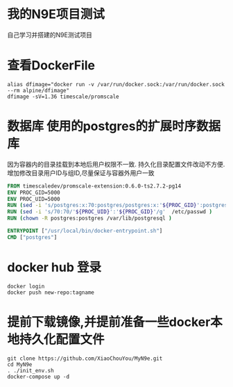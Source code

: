 # 我的N9E项目测试
自己学习并搭建的N9E测试项目

# 查看DockerFile
```shell
alias dfimage="docker run -v /var/run/docker.sock:/var/run/docker.sock --rm alpine/dfimage"
dfimage -sV=1.36 timescale/promscale
```

# 数据库 使用的postgres的扩展时序数据库 
因为容器内的目录挂载到本地后用户权限不一致. 持久化目录配置文件改动不方便. 
增加修改目录用户ID与组ID,尽量保证与容器外用户一致 
```dockerfile
FROM timescaledev/promscale-extension:0.6.0-ts2.7.2-pg14
ENV PROC_GID=5000
ENV PROC_UID=5000
RUN (sed -i 's/postgres:x:70:postgres/postgres:x:'${PROC_GID}':postgres/g'  /etc/group )
RUN (sed -i 's/70:70/'${PROC_UID}':'${PROC_GID}'/g'  /etc/passwd )
RUN (chown -R postgres:postgres /var/lib/postgresql )

ENTRYPOINT ["/usr/local/bin/docker-entrypoint.sh"]
CMD ["postgres"]
```

# docker hub 登录
```shell
docker login
docker push new-repo:tagname
```

# 提前下载镜像,并提前准备一些docker本地持久化配置文件
```shell
git clone https://github.com/XiaoChouYou/MyN9e.git
cd MyN9e
. ./init_env.sh
docker-compose up -d
```